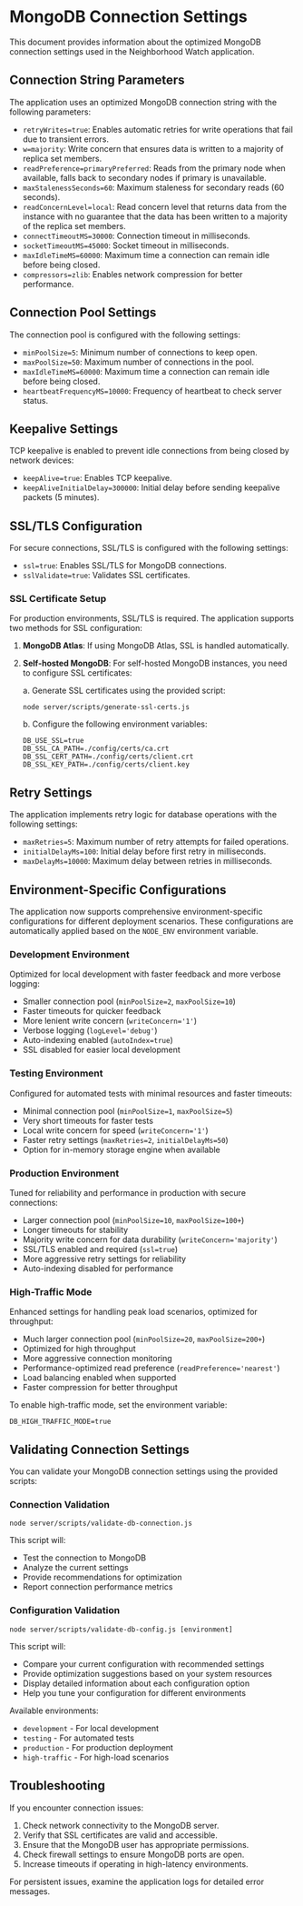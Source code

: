 # MongoDB Connection Settings

This document provides information about the optimized MongoDB connection settings used in the Neighborhood Watch application.

## Connection String Parameters

The application uses an optimized MongoDB connection string with the following parameters:

- `retryWrites=true`: Enables automatic retries for write operations that fail due to transient errors.
- `w=majority`: Write concern that ensures data is written to a majority of replica set members.
- `readPreference=primaryPreferred`: Reads from the primary node when available, falls back to secondary nodes if primary is unavailable.
- `maxStalenessSeconds=60`: Maximum staleness for secondary reads (60 seconds).
- `readConcernLevel=local`: Read concern level that returns data from the instance with no guarantee that the data has been written to a majority of the replica set members.
- `connectTimeoutMS=30000`: Connection timeout in milliseconds.
- `socketTimeoutMS=45000`: Socket timeout in milliseconds.
- `maxIdleTimeMS=60000`: Maximum time a connection can remain idle before being closed.
- `compressors=zlib`: Enables network compression for better performance.

## Connection Pool Settings

The connection pool is configured with the following settings:

- `minPoolSize=5`: Minimum number of connections to keep open.
- `maxPoolSize=50`: Maximum number of connections in the pool.
- `maxIdleTimeMS=60000`: Maximum time a connection can remain idle before being closed.
- `heartbeatFrequencyMS=10000`: Frequency of heartbeat to check server status.

## Keepalive Settings

TCP keepalive is enabled to prevent idle connections from being closed by network devices:

- `keepAlive=true`: Enables TCP keepalive.
- `keepAliveInitialDelay=300000`: Initial delay before sending keepalive packets (5 minutes).

## SSL/TLS Configuration

For secure connections, SSL/TLS is configured with the following settings:

- `ssl=true`: Enables SSL/TLS for MongoDB connections.
- `sslValidate=true`: Validates SSL certificates.

### SSL Certificate Setup

For production environments, SSL/TLS is required. The application supports two methods for SSL configuration:

1. **MongoDB Atlas**: If using MongoDB Atlas, SSL is handled automatically.

2. **Self-hosted MongoDB**: For self-hosted MongoDB instances, you need to configure SSL certificates:

   a. Generate SSL certificates using the provided script:
   ```
   node server/scripts/generate-ssl-certs.js
   ```

   b. Configure the following environment variables:
   ```
   DB_USE_SSL=true
   DB_SSL_CA_PATH=./config/certs/ca.crt
   DB_SSL_CERT_PATH=./config/certs/client.crt
   DB_SSL_KEY_PATH=./config/certs/client.key
   ```

## Retry Settings

The application implements retry logic for database operations with the following settings:

- `maxRetries=5`: Maximum number of retry attempts for failed operations.
- `initialDelayMs=100`: Initial delay before first retry in milliseconds.
- `maxDelayMs=10000`: Maximum delay between retries in milliseconds.

## Environment-Specific Configurations

The application now supports comprehensive environment-specific configurations for different deployment scenarios. These configurations are automatically applied based on the `NODE_ENV` environment variable.

### Development Environment

Optimized for local development with faster feedback and more verbose logging:

- Smaller connection pool (`minPoolSize=2`, `maxPoolSize=10`)
- Faster timeouts for quicker feedback
- More lenient write concern (`writeConcern='1'`)
- Verbose logging (`logLevel='debug'`)
- Auto-indexing enabled (`autoIndex=true`)
- SSL disabled for easier local development

### Testing Environment

Configured for automated tests with minimal resources and faster timeouts:

- Minimal connection pool (`minPoolSize=1`, `maxPoolSize=5`)
- Very short timeouts for faster tests
- Local write concern for speed (`writeConcern='1'`)
- Faster retry settings (`maxRetries=2`, `initialDelayMs=50`)
- Option for in-memory storage engine when available

### Production Environment

Tuned for reliability and performance in production with secure connections:

- Larger connection pool (`minPoolSize=10`, `maxPoolSize=100+`)
- Longer timeouts for stability
- Majority write concern for data durability (`writeConcern='majority'`)
- SSL/TLS enabled and required (`ssl=true`)
- More aggressive retry settings for reliability
- Auto-indexing disabled for performance

### High-Traffic Mode

Enhanced settings for handling peak load scenarios, optimized for throughput:

- Much larger connection pool (`minPoolSize=20`, `maxPoolSize=200+`)
- Optimized for high throughput
- More aggressive connection monitoring
- Performance-optimized read preference (`readPreference='nearest'`)
- Load balancing enabled when supported
- Faster compression for better throughput

To enable high-traffic mode, set the environment variable:
```
DB_HIGH_TRAFFIC_MODE=true
```

## Validating Connection Settings

You can validate your MongoDB connection settings using the provided scripts:

### Connection Validation

```
node server/scripts/validate-db-connection.js
```

This script will:
- Test the connection to MongoDB
- Analyze the current settings
- Provide recommendations for optimization
- Report connection performance metrics

### Configuration Validation

```
node server/scripts/validate-db-config.js [environment]
```

This script will:
- Compare your current configuration with recommended settings
- Provide optimization suggestions based on your system resources
- Display detailed information about each configuration option
- Help you tune your configuration for different environments

Available environments:
- `development` - For local development
- `testing` - For automated tests
- `production` - For production deployment
- `high-traffic` - For high-load scenarios

## Troubleshooting

If you encounter connection issues:

1. Check network connectivity to the MongoDB server.
2. Verify that SSL certificates are valid and accessible.
3. Ensure that the MongoDB user has appropriate permissions.
4. Check firewall settings to ensure MongoDB ports are open.
5. Increase timeouts if operating in high-latency environments.

For persistent issues, examine the application logs for detailed error messages.